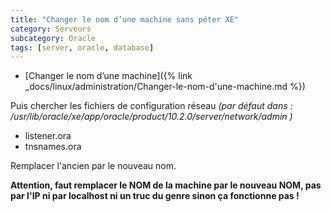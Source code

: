 ```yaml
---
title: "Changer le nom d’une machine sans péter XE"
category: Serveurs
subcategory: Oracle
tags: [server, oracle, database]
---
```


  * [Changer le nom d’une machine]({% link _docs/linux/administration/Changer-le-nom-d'une-machine.md %})
  
Puis chercher les fichiers de configuration réseau _(par défaut dans : /usr/lib/oracle/xe/app/oracle/product/10.2.0/server/network/admin )_
  * listener.ora
  * tnsnames.ora

Remplacer l'ancien par le nouveau nom.

**Attention, faut remplacer le NOM de la machine par le nouveau NOM, pas par l'IP ni par localhost ni un truc du genre 
sinon ça fonctionne pas !**

